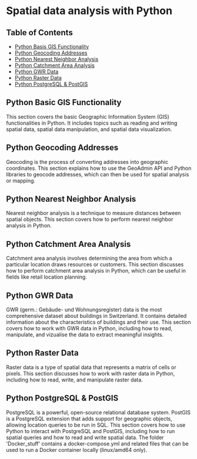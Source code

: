 # Spatial data analysis with Python

## Table of Contents
- [Python Basis GIS Functionality](#python-basic-gis-functionality)
- [Python Geocoding Addresses](#python-geocoding-addresses)
- [Python Nearest Neighbor Analysis](#python-nearest-neighbor-analysis)
- [Python Catchment Area Analysis](#python-catchment-area-analysis)
- [Python GWR Data](#python-gwr-data)
- [Python Raster Data](#python-raster-data)
- [Python PostgreSQL & PostGIS](#python-postgresql-&-postgis)


## Python Basic GIS Functionality

This section covers the basic Geographic Information System (GIS) functionalities in Python. It includes topics such as reading and writing spatial data, spatial data manipulation, and spatial data visualization.

## Python Geocoding Addresses

Geocoding is the process of converting addresses into geographic coordinates. This section explains how to use the GeoAdmin API and Python libraries to geocode addresses, which can then be used for spatial analysis or mapping.

## Python Nearest Neighbor Analysis

Nearest neighbor analysis is a technique to measure distances between spatial objects. This section covers how to perform nearest neighbor analysis in Python.

## Python Catchment Area Analysis

Catchment area analysis involves determining the area from which a particular location draws resources or customers. This section discusses how to perform catchment area analysis in Python, which can be useful in fields like retail location planning.

## Python GWR Data

GWR (germ.: Gebäude- und Wohnungsregister) data is the most comprehensive dataset about buildings in Switzerland. It contains detailed information about the characteristics of buildings and their use. This section covers how to work with GWR data in Python, including how to read, manipulate, and vizualise the data to extract meaningful insights.

## Python Raster Data

Raster data is a type of spatial data that represents a matrix of cells or pixels. This section discusses how to work with raster data in Python, including how to read, write, and manipulate raster data.

## Python PostgreSQL & PostGIS

PostgreSQL is a powerful, open-source relational database system. PostGIS is a PostgreSQL extension that adds support for geographic objects, allowing location queries to be run in SQL. This section covers how to use Python to interact with PostgreSQL and PostGIS, including how to run spatial queries and how to read and write spatial data. The folder 'Docker_stuff' contains a docker-compose.yml and related files that can be used to run a Docker container locally (linux/amd64 only).
